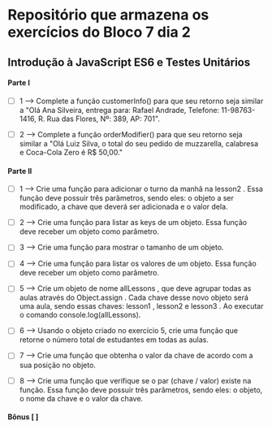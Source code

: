# Repositório que armazena os exercícios do Bloco 7 dia 2

## Introdução à JavaScript ES6 e Testes Unitários

#### Parte I

- [ ] 1 --> Complete a função customerInfo() para que seu retorno seja similar a "Olá Ana Silveira, entrega para: Rafael Andrade, Telefone: 11-98763-1416, R. Rua das Flores, Nº: 389, AP: 701".

- [ ] 2 --> Complete a função orderModifier() para que seu retorno seja similar a "Olá Luiz Silva, o total do seu pedido de muzzarella, calabresa e Coca-Cola Zero é R$ 50,00."

#### Parte II

- [ ] 1 --> Crie uma função para adicionar o turno da manhã na lesson2 . Essa função deve possuir três parâmetros, sendo eles: o objeto a ser modificado, a chave que deverá ser adicionada e o valor dela.

- [ ] 2 --> Crie uma função para listar as keys de um objeto. Essa função deve receber um objeto como parâmetro.

- [ ] 3 --> Crie uma função para mostrar o tamanho de um objeto.

- [ ] 4 --> Crie uma função para listar os valores de um objeto. Essa função deve receber um objeto como parâmetro.

- [ ] 5 --> Crie um objeto de nome allLessons , que deve agrupar todas as aulas através do Object.assign . Cada chave desse novo objeto será uma aula, sendo essas chaves: lesson1 , lesson2 e lesson3 . Ao executar o comando console.log(allLessons).

- [ ] 6 --> Usando o objeto criado no exercício 5, crie uma função que retorne o número total de estudantes em todas as aulas.

- [ ] 7 --> Crie uma função que obtenha o valor da chave de acordo com a sua posição no objeto.

- [ ] 8 --> Crie uma função que verifique se o par (chave / valor) existe na função. Essa função deve possuir três parâmetros, sendo eles: o objeto, o nome da chave e o valor da chave.

#### Bônus [ ]
